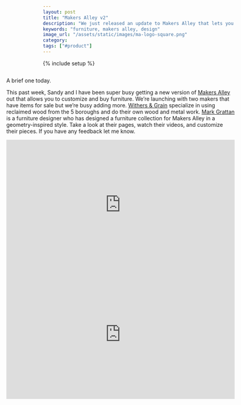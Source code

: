 ```yaml
---
layout: post
title: "Makers Alley v2"
description: "We just released an update to Makers Alley that lets you buy pieces."
keywords: "furniture, makers alley, design"
image_url: "/assets/static/images/ma-logo-square.png"
category:
tags: ["#product"]
---
```

{% include setup %}

<amp-img src="{{ IMG_PATH }}ma-logo-square.png" alt="Makers Alley" style="float:right;" width="200" height="200" layout="responsive">

A brief one today.

This past week, Sandy and I have been super busy getting a new version of <a href="https://makersalley.com/" target="_blank">Makers Alley</a> out that allows you to customize and buy furniture. We’re launching with two makers that have items for sale but we’re busy adding more. <a href="https://makersalley.com/maker/withers-and-grain/" target="_blank">Withers &amp; Grain</a> specialize in using reclaimed wood from the 5 boroughs and do their own wood and metal work. <a href="https://makersalley.com/maker/mark-grattan-design-and-build/" target="_blank">Mark Grattan</a> is a furniture designer who has designed a furniture collection for Makers Alley in a geometry-inspired style. Take a look at their pages, watch their videos, and customize their pieces. If you have any feedback let me know.

<iframe src="http://player.vimeo.com/video/60489360" width="600" height="340" frameborder="0">&nbsp;</iframe>

<iframe src="http://player.vimeo.com/video/60490611" width="600" height="340" frameborder="0">&nbsp;</iframe>
